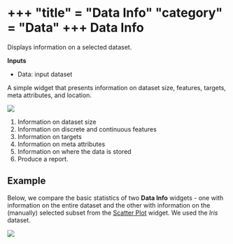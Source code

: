 +++
"title" = "Data Info"
"category" = "Data"
+++
Data Info
=========

Displays information on a selected dataset.

**Inputs**

- Data: input dataset

A simple widget that presents information on dataset size, features,
targets, meta attributes, and location.

![](../images/data-info-stamped.png)

1. Information on dataset size
2. Information on discrete and continuous features
3. Information on targets
4. Information on meta attributes
5. Information on where the data is stored
6. Produce a report.

Example
-------

Below, we compare the basic statistics of two **Data Info** widgets - one with information on the entire dataset and the other with information on the (manually) selected subset from the [Scatter Plot](../../visualize/scatterplot/) widget. We used the *Iris* dataset.

![](../images/DataInfo-Example.png)
